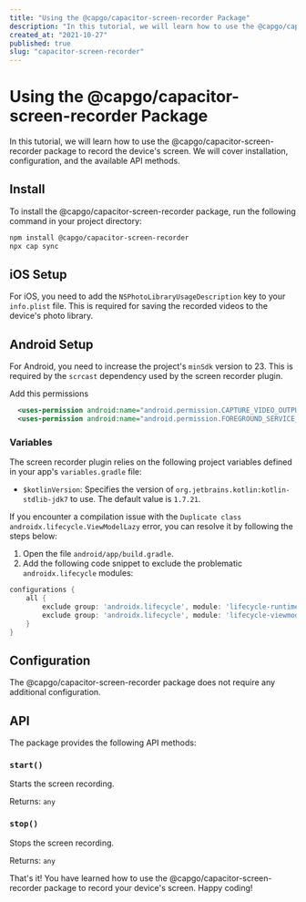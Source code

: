 ```yaml
---
title: "Using the @capgo/capacitor-screen-recorder Package"
description: "In this tutorial, we will learn how to use the @capgo/capacitor-screen-recorder package to record the device's screen. We will cover installation, configuration, and the available API methods."
created_at: "2021-10-27"
published: true
slug: "capacitor-screen-recorder"
---
```


# Using the @capgo/capacitor-screen-recorder Package

In this tutorial, we will learn how to use the @capgo/capacitor-screen-recorder package to record the device's screen. We will cover installation, configuration, and the available API methods.

## Install

To install the @capgo/capacitor-screen-recorder package, run the following command in your project directory:

```bash
npm install @capgo/capacitor-screen-recorder
npx cap sync
```

## iOS Setup

For iOS, you need to add the `NSPhotoLibraryUsageDescription` key to your `info.plist` file. This is required for saving the recorded videos to the device's photo library.

## Android Setup

For Android, you need to increase the project's `minSdk` version to 23. This is required by the `scrcast` dependency used by the screen recorder plugin.

Add this permissions
```xml
  <uses-permission android:name="android.permission.CAPTURE_VIDEO_OUTPUT" />
  <uses-permission android:name="android.permission.FOREGROUND_SERVICE_MEDIA_PROJECTION" />
```


### Variables

The screen recorder plugin relies on the following project variables defined in your app's `variables.gradle` file:

- `$kotlinVersion`: Specifies the version of `org.jetbrains.kotlin:kotlin-stdlib-jdk7` to use. The default value is `1.7.21`.

If you encounter a compilation issue with the `Duplicate class androidx.lifecycle.ViewModelLazy` error, you can resolve it by following the steps below:

1. Open the file `android/app/build.gradle`.
2. Add the following code snippet to exclude the problematic `androidx.lifecycle` modules:

```groovy
configurations {
    all {
        exclude group: 'androidx.lifecycle', module: 'lifecycle-runtime-ktx'
        exclude group: 'androidx.lifecycle', module: 'lifecycle-viewmodel-ktx'
    }
}
```

## Configuration

The @capgo/capacitor-screen-recorder package does not require any additional configuration.

## API

The package provides the following API methods:

### `start()`

Starts the screen recording.

Returns: `any`

### `stop()`

Stops the screen recording.

Returns: `any`

That's it! You have learned how to use the @capgo/capacitor-screen-recorder package to record your device's screen. Happy coding!
